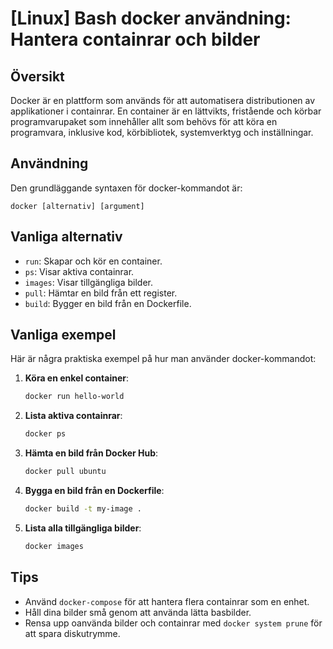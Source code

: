 # [Linux] Bash docker användning: Hantera containrar och bilder

## Översikt
Docker är en plattform som används för att automatisera distributionen av applikationer i containrar. En container är en lättvikts, fristående och körbar programvarupaket som innehåller allt som behövs för att köra en programvara, inklusive kod, körbibliotek, systemverktyg och inställningar.

## Användning
Den grundläggande syntaxen för docker-kommandot är:

```
docker [alternativ] [argument]
```

## Vanliga alternativ
- `run`: Skapar och kör en container.
- `ps`: Visar aktiva containrar.
- `images`: Visar tillgängliga bilder.
- `pull`: Hämtar en bild från ett register.
- `build`: Bygger en bild från en Dockerfile.

## Vanliga exempel
Här är några praktiska exempel på hur man använder docker-kommandot:

1. **Köra en enkel container**:
   ```bash
   docker run hello-world
   ```

2. **Lista aktiva containrar**:
   ```bash
   docker ps
   ```

3. **Hämta en bild från Docker Hub**:
   ```bash
   docker pull ubuntu
   ```

4. **Bygga en bild från en Dockerfile**:
   ```bash
   docker build -t my-image .
   ```

5. **Lista alla tillgängliga bilder**:
   ```bash
   docker images
   ```

## Tips
- Använd `docker-compose` för att hantera flera containrar som en enhet.
- Håll dina bilder små genom att använda lätta basbilder.
- Rensa upp oanvända bilder och containrar med `docker system prune` för att spara diskutrymme.